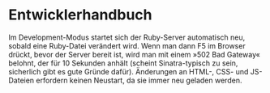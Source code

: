 # Entwicklerhandbuch

Im Development-Modus startet sich der Ruby-Server automatisch neu, sobald eine Ruby-Datei verändert wird. Wenn man dann F5 im Browser drückt, bevor der Server bereit ist, wird man mit einem »502 Bad Gateway« belohnt, der für 10 Sekunden anhält (scheint Sinatra-typisch zu sein, sicherlich gibt es gute Gründe dafür). Änderungen an HTML-, CSS- und JS-Dateien erfordern keinen Neustart, da sie immer neu geladen werden.
